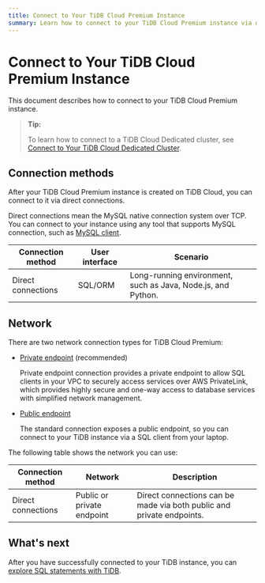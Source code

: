 ```yaml
---
title: Connect to Your TiDB Cloud Premium Instance
summary: Learn how to connect to your TiDB Cloud Premium instance via different methods.
---
```


# Connect to Your TiDB Cloud Premium Instance

This document describes how to connect to your TiDB Cloud Premium instance.

> **Tip:**
>
> To learn how to connect to a TiDB Cloud Dedicated cluster, see [Connect to Your TiDB Cloud Dedicated Cluster](/tidb-cloud/connect-to-tidb-cluster.md).

## Connection methods

After your TiDB Cloud Premium instance is created on TiDB Cloud, you can connect to it via direct connections.

Direct connections mean the MySQL native connection system over TCP. You can connect to your instance using any tool that supports MySQL connection, such as [MySQL client](https://dev.mysql.com/doc/refman/8.0/en/mysql.html).

| Connection method  | User interface     | Scenario                                                                                                                                                       |
|--------------------|--------------------|----------------------------------------------------------------------------------------------------------------------------------------------------------------|
| Direct connections | SQL/ORM            | Long-running environment, such as Java, Node.js, and Python.                                                                                                   |

## Network

There are two network connection types for TiDB Cloud Premium:

- [Private endpoint](/tidb-cloud/premium/connect-to-premium-via-aws-private-endpoint.md) (recommended)

    Private endpoint connection provides a private endpoint to allow SQL clients in your VPC to securely access services over AWS PrivateLink, which provides highly secure and one-way access to database services with simplified network management.

- [Public endpoint](/tidb-cloud/premium/connect-to-premium-via-public-connection.md)

    The standard connection exposes a public endpoint, so you can connect to your TiDB instance via a SQL client from your laptop.

<!-- To ensure the security of data transmission, you need to [establish a TLS connection](/tidb-cloud/premium/tidb-cloud-tls-connect-to-premium.md) from your client to your instance. -->

The following table shows the network you can use:

| Connection method          | Network                      | Description                                                                                                       |
|----------------------------|------------------------------|-------------------------------------------------------------------------------------------------------------------|
| Direct connections         | Public or private endpoint   | Direct connections can be made via both public and private endpoints.                                             |

## What's next

After you have successfully connected to your TiDB instance, you can [explore SQL statements with TiDB](/basic-sql-operations.md).
